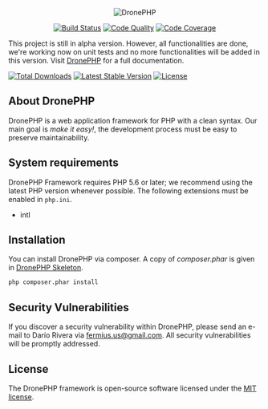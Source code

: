 <p align="center">
  <img src="http://dronephp.pleets.org/public/img/drone_php_black.png" alt="DronePHP" />
</p>

<p align="center">
<a href="https://travis-ci.org/Pleets/DronePHP"><img src="https://travis-ci.org/Pleets/DronePHP.svg?branch=master" alt="Build Status"></a>
<a href="https://scrutinizer-ci.com/g/Pleets/DronePHP"><img src="https://img.shields.io/scrutinizer/g/pleets/dronephp.svg" alt="Code Quality"></a>
<a href="https://scrutinizer-ci.com/g/Pleets/DronePHP/?branch=master"><img src="https://scrutinizer-ci.com/g/Pleets/DronePHP/badges/coverage.png?b=master" alt="Code Coverage"></a>
</p>

This project is still in alpha version. However, all functionalities are done, we're working now on unit tests and no more functionalities will be added in this version. Visit [DronePHP](http://dronephp.pleets.org) for a full documentation.

<a href="https://packagist.org/packages/pleets/dronephp"><img src="https://poser.pugx.org/pleets/dronephp/d/total.svg" alt="Total Downloads"></a>
<a href="https://packagist.org/packages/pleets/dronephp"><img src="https://poser.pugx.org/pleets/dronephp/v/stable.svg" alt="Latest Stable Version"></a>
<a href="https://packagist.org/packages/pleets/dronephp"><img src="https://poser.pugx.org/pleets/dronephp/license.svg" alt="License"></a>

## About DronePHP

DronePHP is a web application framework for PHP with a clean syntax. Our main goal is *make it easy!*, the development process must be easy to preserve maintainability.

## System requirements

DronePHP Framework requires PHP 5.6 or later; we recommend using the latest PHP version whenever possible. The following extensions must be enabled in `php.ini`.

- intl

## Installation

You can install DronePHP via composer. A copy of *composer.phar* is given in [DronePHP Skeleton](https://github.com/Pleets/DronePHP-Skeleton).

```bash
php composer.phar install
```

## Security Vulnerabilities

If you discover a security vulnerability within DronePHP, please send an e-mail to Darío Rivera via [fermius.us@gmail.com](mailto:fermius.us@gmail.com). All security vulnerabilities will be promptly addressed.

## License

The DronePHP framework is open-source software licensed under the [MIT license](http://opensource.org/licenses/MIT).
